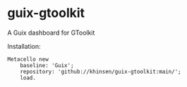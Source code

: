 # guix-gtoolkit

A Guix dashboard for GToolkit

Installation:
```
Metacello new
    baseline: 'Guix';
    repository: 'github://khinsen/guix-gtoolkit:main/';
    load.
```

